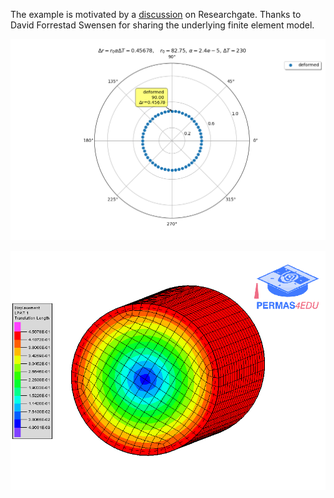 The example is motivated by a [discussion](https://www.researchgate.net/post/Why_does_the_thermal_expansion_change_with_varying_length_of_cylinder_in_Abaqus) on Researchgate.
Thanks to David Forrestad Swensen for sharing the underlying finite element model.

![Polar plot](polar_plot.png "Polar plot")

![Displacement](heat_expansion_scale_factor_10.gif "Animation of the displacements: Scale factor 10")
